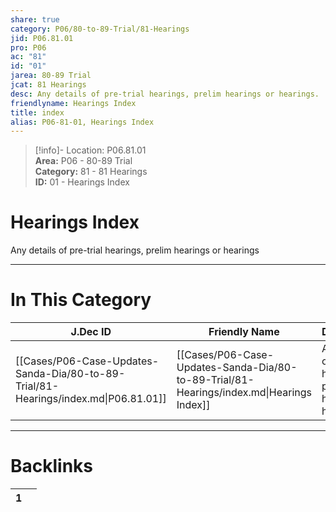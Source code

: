 ```yaml
---  
share: true  
category: P06/80-to-89-Trial/81-Hearings  
jid: P06.81.01  
pro: P06  
ac: "81"  
id: "01"  
jarea: 80-89 Trial  
jcat: 81 Hearings  
desc: Any details of pre-trial hearings, prelim hearings or hearings.  
friendlyname: Hearings Index  
title: index  
alias: P06-81-01, Hearings Index  
---  
```

  
>[!info]- Location: P06.81.01  
>**Area:** P06 - 80-89 Trial  
>**Category:** 81 - 81 Hearings  
>**ID:** 01 - Hearings Index  
  
# Hearings Index  
  
Any details of pre-trial hearings, prelim hearings or hearings  
   
  
  
---  
# In This Category  
  
| J.Dec ID                                                                            | Friendly Name                                                                            | Description                                                     |  
| ----------------------------------------------------------------------------------- | ---------------------------------------------------------------------------------------- | --------------------------------------------------------------- |  
| [[Cases/P06-Case-Updates-Sanda-Dia/80-to-89-Trial/81-Hearings/index.md\|P06.81.01]] | [[Cases/P06-Case-Updates-Sanda-Dia/80-to-89-Trial/81-Hearings/index.md\|Hearings Index]] | Any details of pre-trial hearings, prelim hearings or hearings. |  
  
  
---  
# Backlinks  
<div><table class="dataview table-view-table"><thead class="table-view-thead"><tr class="table-view-tr-header"><th class="table-view-th"><span></span><span class="dataview small-text">1</span></th><th class="table-view-th"><span></span></th></tr></thead><tbody class="table-view-tbody"></tbody></table></div>